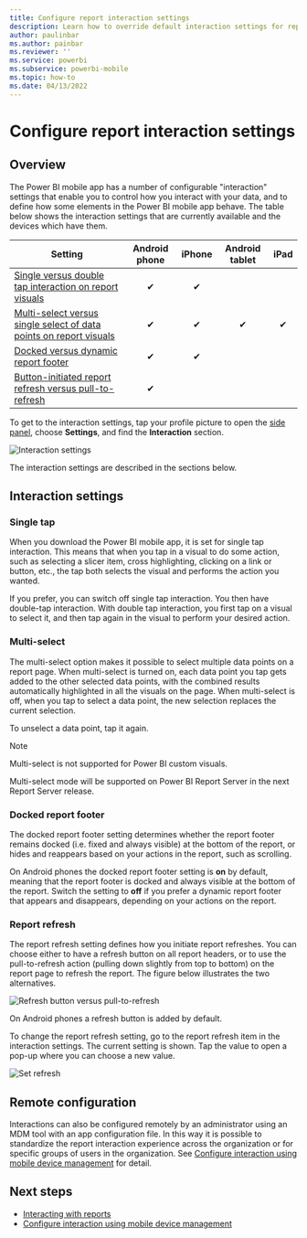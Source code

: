 ```yaml
---
title: Configure report interaction settings
description: Learn how to override default interaction settings for reports.
author: paulinbar
ms.author: painbar
ms.reviewer: ''
ms.service: powerbi
ms.subservice: powerbi-mobile
ms.topic: how-to
ms.date: 04/13/2022
---
```

# Configure report interaction settings

## Overview

The Power BI mobile app has a number of configurable "interaction" settings that enable you to control how you interact with your data, and to define how some elements in the Power BI mobile app behave. The table below shows the interaction settings that are currently available and the devices which have them.

| Setting | Android phone | iPhone | Android tablet  | iPad |
|---------|:-:|:-:|:-:|:-:|
| [Single versus double tap interaction on report visuals](#single-tap) |✔|✔|||
| [Multi-select versus single select of data points on report visuals](#multi-select) |✔|✔|✔|✔|
| [Docked versus dynamic report footer](#docked-report-footer) |✔|✔|||
| [Button-initiated report refresh versus pull-to-refresh](#report-refresh) |✔||||

To get to the interaction settings, tap your profile picture to open the [side panel](./mobile-apps-home-page.md#header), choose **Settings**, and find the **Interaction** section.

![Interaction settings](./media/mobile-app-interaction-settings/powerbi-mobile-app-interactions-section.png)

The interaction settings are described in the sections below.

## Interaction settings

### Single tap
When you download the Power BI mobile app, it is set for single tap interaction. This means that when you tap in a visual to do some action, such as selecting a slicer item, cross highlighting, clicking on a link or button, etc., the tap both selects the visual and performs the action you wanted.

If you prefer, you can switch off single tap interaction. You then have double-tap interaction. With double tap interaction, you first tap on a visual to select it, and then tap again in the visual to perform your desired action.

### Multi-select

The multi-select option makes it possible to select multiple data points on a report page. When multi-select is turned on, each data point you tap gets added to the other selected data points, with the combined results automatically highlighted in all the visuals on the page. When multi-select is off, when you tap to select a data point, the new selection replaces the current selection.

To unselect a data point, tap it again.

>[!NOTE]
>Multi-select is not supported for Power BI custom visuals.
>
>Multi-select mode will be supported on Power BI Report Server in the next Report Server release.

### Docked report footer

The docked report footer setting determines whether the report footer remains docked (i.e. fixed and always visible) at the bottom of the report, or hides and reappears based on your actions in the report, such as scrolling.

On Android phones the docked report footer setting is **on** by default, meaning that the report footer is docked and always visible at the bottom of the report. Switch the setting to **off** if you prefer a dynamic report footer that appears and disappears, depending on your actions on the report.

### Report refresh

The report refresh setting defines how you initiate report refreshes. You can choose either to have a refresh button on all report headers, or to use the pull-to-refresh action (pulling down slightly from top to bottom) on the report page to refresh the report. The figure below illustrates the two alternatives. 

![Refresh button versus pull-to-refresh](./media/mobile-app-interaction-settings/powerbi-mobile-app-interactions-refresh-button-versus-pull.png)

On Android phones a refresh button is added by default.

To change the report refresh setting, go to the report refresh item in the interaction settings. The current setting is shown. Tap the value to open a pop-up where you can choose a new value.

![Set refresh](./media/mobile-app-interaction-settings/powerbi-mobile-app-interactions-set-refresh.png)

## Remote configuration

Interactions can also be configured remotely by an administrator using an MDM tool with an app configuration file. In this way it is possible to standardize the report interaction experience across the organization or for specific groups of users in the organization. See [Configure interaction using mobile device management](./mobile-app-configuration.md) for detail.


## Next steps
* [Interacting with reports](./mobile-reports-in-the-mobile-apps.md#interact-with-reports)
* [Configure interaction using mobile device management](./mobile-app-configuration.md)
